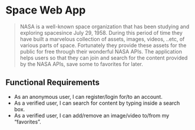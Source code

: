 # Space Web App
>NASA is a well-known space organization that has been studying and exploring spacesince July 29, 1958. During this period of time they have built a marvelous collection of assets, images, videos, ..etc, of various parts of space. Fortunately they provide these assets for the public for free through their wonderful NASA APIs. The application helps users so that they can join and search for the content provided by the NASA APIs, save some to favorites for later.

## Functional Requirements

- As an anonymous user, I can register/login for/to an account.
- As a verified user, I can search for content by typing inside a search box.
- As a verified user, I can add/remove an image/video to/from my “favorites”.

